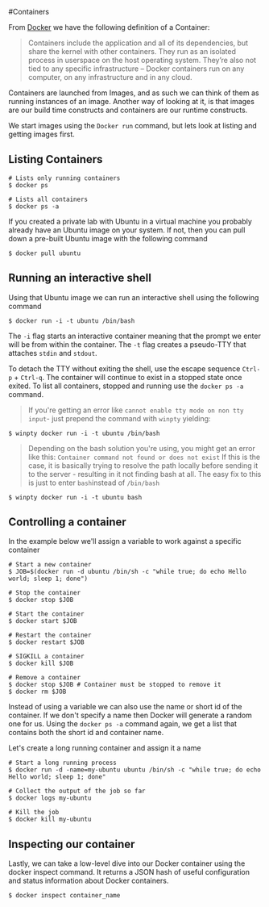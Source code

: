 #Containers

From [Docker](https://www.docker.com/whatisdocker) we have the following definition of a Container:

> Containers include the application and all of its dependencies, but share the kernel with other containers. They run as an isolated process in userspace on the host operating system. They’re also not tied to any specific infrastructure – Docker containers run on any computer, on any infrastructure and in any cloud.

Containers are launched from Images, and as such we can think of them as running instances of an image.
Another way of looking at it, is that images are our build time constructs and containers are our runtime constructs.

We start images using the `Docker run` command, but lets look at listing and getting images first.

## Listing Containers

```
# Lists only running containers
$ docker ps 

# Lists all containers
$ docker ps -a 
```
If you created a private lab with Ubuntu in a virtual machine you probably already have an Ubuntu image on your system. 
If not, then you can pull down a pre-built Ubuntu image with the following command
```
$ docker pull ubuntu
``` 

## Running an interactive shell

Using that Ubuntu image we can run an interactive shell using the following command
```
$ docker run -i -t ubuntu /bin/bash
```
The `-i` flag starts an interactive container meaning that the prompt we enter will be from within the container.
The `-t` flag creates a pseudo-TTY that attaches `stdin` and `stdout`.

To detach the TTY without exiting the shell, use the escape sequence `Ctrl-p` + `Ctrl-q`. 
The container will continue to exist in a stopped state once exited. 
To list all containers, stopped and running use the `docker ps -a` command.

>If you're getting an error like `cannot enable tty mode on non tty input`- just prepend the command with `winpty` yielding:
```
$ winpty docker run -i -t ubuntu /bin/bash
```

>Depending on the bash solution you're using, you might get an error like this: `Container command not found or does not exist`
>If this is the case, it is basically trying to resolve the path locally before sending it to the server - resulting in it not finding bash at all. 
>The easy fix to this is just to enter `bash`instead of `/bin/bash`
```
$ winpty docker run -i -t ubuntu bash
```


## Controlling a container

In the example below we'll assign a variable to work against a specific container

```
# Start a new container
$ JOB=$(docker run -d ubuntu /bin/sh -c "while true; do echo Hello world; sleep 1; done")

# Stop the container
$ docker stop $JOB

# Start the container
$ docker start $JOB

# Restart the container
$ docker restart $JOB

# SIGKILL a container
$ docker kill $JOB

# Remove a container
$ docker stop $JOB # Container must be stopped to remove it
$ docker rm $JOB
```

Instead of using a variable we can also use the name or short id of the container. 
If we don't specify a name then Docker will generate a random one for us. 
Using the `docker ps -a` command again, we get a list that contains both the short id and container name.

Let's create a long running container and assign it a name

```
# Start a long running process
$ docker run -d -name=my-ubuntu ubuntu /bin/sh -c "while true; do echo Hello world; sleep 1; done"

# Collect the output of the job so far
$ docker logs my-ubuntu

# Kill the job
$ docker kill my-ubuntu
```

## Inspecting our container

Lastly, we can take a low-level dive into our Docker container using the docker inspect command. 
It returns a JSON hash of useful configuration and status information about Docker containers.

```
$ docker inspect container_name
```